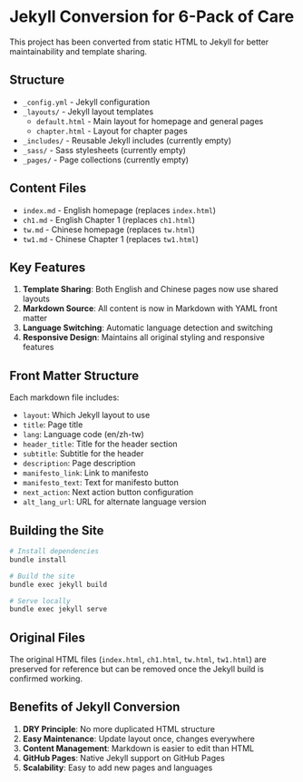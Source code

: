 # Jekyll Conversion for 6-Pack of Care

This project has been converted from static HTML to Jekyll for better maintainability and template sharing.

## Structure

- `_config.yml` - Jekyll configuration
- `_layouts/` - Jekyll layout templates
  - `default.html` - Main layout for homepage and general pages
  - `chapter.html` - Layout for chapter pages
- `_includes/` - Reusable Jekyll includes (currently empty)
- `_sass/` - Sass stylesheets (currently empty)
- `_pages/` - Page collections (currently empty)

## Content Files

- `index.md` - English homepage (replaces `index.html`)
- `ch1.md` - English Chapter 1 (replaces `ch1.html`)
- `tw.md` - Chinese homepage (replaces `tw.html`)
- `tw1.md` - Chinese Chapter 1 (replaces `tw1.html`)

## Key Features

1. **Template Sharing**: Both English and Chinese pages now use shared layouts
2. **Markdown Source**: All content is now in Markdown with YAML front matter
3. **Language Switching**: Automatic language detection and switching
4. **Responsive Design**: Maintains all original styling and responsive features

## Front Matter Structure

Each markdown file includes:
- `layout`: Which Jekyll layout to use
- `title`: Page title
- `lang`: Language code (en/zh-tw)
- `header_title`: Title for the header section
- `subtitle`: Subtitle for the header
- `description`: Page description
- `manifesto_link`: Link to manifesto
- `manifesto_text`: Text for manifesto button
- `next_action`: Next action button configuration
- `alt_lang_url`: URL for alternate language version

## Building the Site

```bash
# Install dependencies
bundle install

# Build the site
bundle exec jekyll build

# Serve locally
bundle exec jekyll serve
```

## Original Files

The original HTML files (`index.html`, `ch1.html`, `tw.html`, `tw1.html`) are preserved for reference but can be removed once the Jekyll build is confirmed working.

## Benefits of Jekyll Conversion

1. **DRY Principle**: No more duplicated HTML structure
2. **Easy Maintenance**: Update layout once, changes everywhere
3. **Content Management**: Markdown is easier to edit than HTML
4. **GitHub Pages**: Native Jekyll support on GitHub Pages
5. **Scalability**: Easy to add new pages and languages

